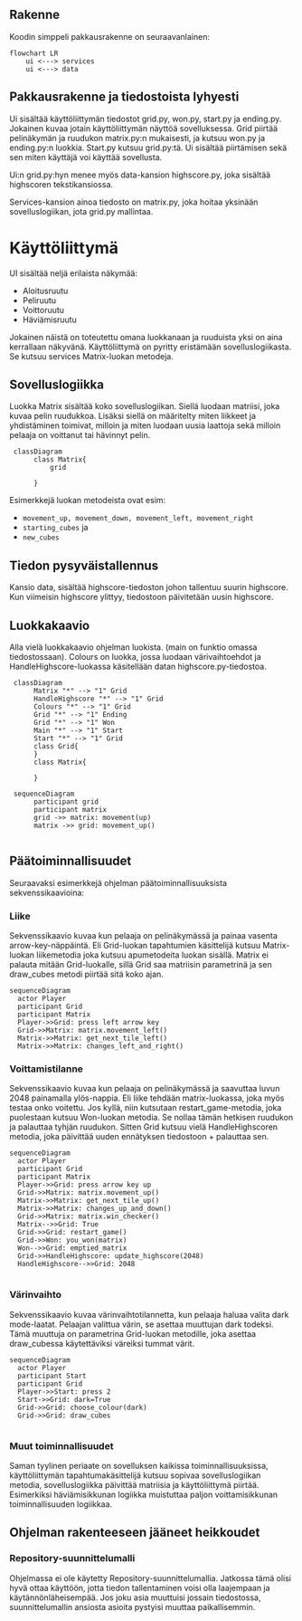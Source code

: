 


## Rakenne

Koodin simppeli pakkausrakenne on seuraavanlainen:

```mermaid
flowchart LR
    ui <---> services
    ui <---> data
```

## Pakkausrakenne ja tiedostoista lyhyesti

Ui sisältää käyttöliittymän tiedostot grid.py, won.py, start.py ja ending.py. Jokainen kuvaa jotain käyttöliittymän näyttöä sovelluksessa. Grid piirtää pelinäkymän ja ruudukon matrix.py:n mukaisesti, ja kutsuu won.py ja ending.py:n luokkia. Start.py kutsuu grid.py:tä. Ui sisältää piirtämisen sekä sen miten käyttäjä voi käyttää sovellusta. 

Ui:n grid.py:hyn menee myös data-kansion highscore.py, joka sisältää highscoren tekstikansiossa. 

Services-kansion ainoa tiedosto on matrix.py, joka hoitaa yksinään sovelluslogiikan, jota grid.py mallintaa.

# Käyttöliittymä

UI sisältää neljä erilaista näkymää:

- Aloitusruutu
- Peliruutu
- Voittoruutu
- Häviämisruutu

Jokainen näistä on toteutettu omana luokkanaan ja ruuduista yksi on aina kerrallaan näkyvänä. Käyttöliittymä on pyritty eristämään sovelluslogiikasta. Se kutsuu services Matrix-luokan metodeja.


## Sovelluslogiikka

Luokka Matrix sisältää koko sovelluslogiikan. Siellä luodaan matriisi, joka kuvaa pelin ruudukkoa. Lisäksi siellä on määritelty miten liikkeet ja yhdistäminen toimivat, milloin ja miten luodaan uusia laattoja sekä milloin pelaaja on voittanut tai hävinnyt pelin.


```mermaid
 classDiagram
      class Matrix{
          grid

      }
```


Esimerkkejä luokan metodeista ovat esim: 


- `movement_up, movement_down, movement_left, movement_right`
- `starting_cubes` ja
- `new_cubes`

## Tiedon pysyväistallennus

Kansio data, sisältää highscore-tiedoston johon tallentuu suurin highscore. Kun viimeisin highscore ylittyy, tiedostoon päivitetään uusin highscore. 

## Luokkakaavio

Alla vielä luokkakaavio ohjelman luokista. (main on funktio omassa tiedostossaan). Colours on luokka, jossa luodaan värivaihtoehdot ja HandleHighscore-luokassa käsitellään datan highscore.py-tiedostoa.

```mermaid
 classDiagram
      Matrix "*" --> "1" Grid
      HandleHighscore "*" --> "1" Grid
      Colours "*" --> "1" Grid
      Grid "*" --> "1" Ending
      Grid "*" --> "1" Won
      Main "*" --> "1" Start
      Start "*" --> "1" Grid
      class Grid{
      }
      class Matrix{

      }
```


```mermaid
 sequenceDiagram
      participant grid
      participant matrix
      grid ->> matrix: movement(up)
      matrix ->> grid: movement_up()
      
```
## Päätoiminnallisuudet

Seuraavaksi esimerkkejä ohjelman päätoiminnallisuuksista sekvenssikaavioina:

### Liike

Sekvenssikaavio kuvaa kun pelaaja on pelinäkymässä ja painaa vasenta arrow-key-näppäintä. Eli Grid-luokan tapahtumien käsittelijä kutsuu Matrix-luokan liikemetodia joka kutsuu apumetodeita luokan sisällä. Matrix ei palauta mitään Grid-luokalle, sillä Grid saa matriisin parametrinä ja sen draw_cubes metodi piirtää sitä koko ajan. 

```mermaid
sequenceDiagram
  actor Player
  participant Grid
  participant Matrix
  Player->>Grid: press left arrow key
  Grid->>Matrix: matrix.movement_left()
  Matrix->>Matrix: get_next_tile_left()
  Matrix->>Matrix: changes_left_and_right()

```

### Voittamistilanne

Sekvenssikaavio kuvaa kun pelaaja on pelinäkymässä ja saavuttaa luvun 2048 painamalla ylös-nappia. Eli liike tehdään matrix-luokassa, joka myös testaa onko voitettu. Jos kyllä, niin kutsutaan restart_game-metodia, joka puolestaan kutsuu Won-luokan metodia. Se nollaa tämän hetkisen ruudukon ja palauttaa tyhjän ruudukon. Sitten Grid kutsuu vielä HandleHighscoren metodia, joka päivittää uuden ennätyksen tiedostoon + palauttaa sen. 

```mermaid
sequenceDiagram
  actor Player
  participant Grid
  participant Matrix
  Player->>Grid: press arrow key up
  Grid->>Matrix: matrix.movement_up()
  Matrix->>Matrix: get_next_tile_up()
  Matrix->>Matrix: changes_up_and_down()
  Grid->>Matrix: matrix.win_checker()
  Matrix-->>Grid: True
  Grid->>Grid: restart_game()
  Grid->>Won: you_won(matrix)
  Won-->>Grid: emptied_matrix
  Grid->>HandleHighscore: update_highscore(2048)
  HandleHighscore-->>Grid: 2048


```

### Värinvaihto

Sekvenssikaavio kuvaa värinvaihtotilannetta, kun pelaaja haluaa valita dark mode-laatat. Pelaajan valittua värin, se asettaa muuttujan dark todeksi. Tämä muuttuja on parametrina Grid-luokan metodille, joka asettaa draw_cubessa käytettäviksi väreiksi tummat värit.

```mermaid
sequenceDiagram
  actor Player
  participant Start
  participant Grid
  Player->>Start: press 2
  Start->>Grid: dark=True
  Grid->>Grid: choose_colour(dark)
  Grid->>Grid: draw_cubes


```

### Muut toiminnallisuudet

Saman tyylinen periaate on sovelluksen kaikissa toiminnallisuuksissa, käyttöliittymän tapahtumakäsittelijä kutsuu sopivaa sovelluslogiikan metodia, sovelluslogiikka päivittää matriisia ja käyttöliittymä piirtää. Esimerkiksi häviämisikkunan logiikka muistuttaa paljon voittamisikkunan toiminnallisuuden logiikkaa.

## Ohjelman rakenteeseen jääneet heikkoudet

### Repository-suunnittelumalli

Ohjelmassa ei ole käytetty Repository-suunnittelumallia. Jatkossa tämä olisi hyvä ottaa käyttöön, jotta tiedon tallentaminen voisi olla laajempaan ja käytännönläheisempää. Jos joku asia muuttuisi jossain tiedostossa, suunnittelumallin ansiosta asioita pystyisi muuttaa paikallisemmin. 